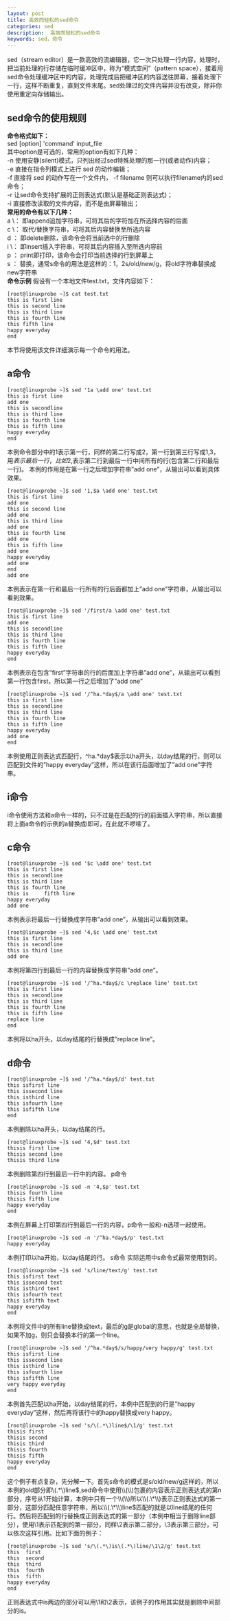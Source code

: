 ```yaml
---
layout: post
title: 高效而轻松的sed命令
categories: sed
description:  高效而轻松的sed命令
keywords: sed，命令
---
```


sed（stream editor）是一款高效的流编辑器，它一次只处理一行内容，处理时，把当前处理的行存储在临时缓冲区中，称为“模式空间”（pattern space），接着用sed命令处理缓冲区中的内容，处理完成后把缓冲区的内容送往屏幕，接着处理下一行，这样不断重复，直到文件末尾。sed处理过的文件内容并没有改变，除非你使用重定向存储输出。

## sed命令的使用规则
**命令格式如下：**   
sed [option] 'command' input_file  
其中option是可选的，常用的option有如下几种：  
-n 使用安静(silent)模式，只列出经过sed特殊处理的那一行(或者动作)内容；  
-e 直接在指令列模式上进行 sed 的动作编辑；    
-f 直接将 sed 的动作写在一个文件内， -f filename 则可以执行filename内的sed命令；  
-r 让sed命令支持扩展的正则表达式(默认是基础正则表达式)；  
-i 直接修改读取的文件内容，而不是由屏幕输出；  
**常用的命令有以下几种：**  
a \： 即append追加字符串，可将其后的字符加在所选择内容的后面  
c \： 取代/替换字符串，可将其后内容替换至所选内容  
d  ： 即delete删除，该命令会将当前选中的行删除  
i \： 即insert插入字符串，可将其后内容插入至所选内容前  
p  ： print即打印，该命令会打印当前选择的行到屏幕上  
s  ： 替换，通常s命令的用法是这样的：1，2s/old/new/g，将old字符串替换成new字符串  
**命令示例** 假设有一个本地文件test.txt，文件内容如下：
```
[root@linuxprobe ~]$ cat test.txt
this is first line
this is second line
this is third line
this is fourth line
this fifth line
happy everyday
end
```
本节将使用该文件详细演示每一个命令的用法。

## a命令
```
[root@linuxprobe ~]$ sed '1a \add one' test.txt
this is first line
add one
this is secondline
this is third line
this is fourth line
this is fifth line
happy everyday
end
```
本例命令部分中的1表示第一行，同样的第二行写成2，第一行到第三行写成1,3，用$表示最后一行，比如2,$表示第二行到最后一行中间所有的行(包含第二行和最后一行)。 本例的作用是在第一行之后增加字符串”add one”，从输出可以看到具体效果。  
```
[root@linuxprobe ~]$ sed '1,$a \add one' test.txt
this is first line
add one
this is second line
add one
this is third line
add one
this is fourth line
add one
this is fifth line
add one
happy everyday
add one
end
add one
```
本例表示在第一行和最后一行所有的行后面都加上”add one”字符串，从输出可以看到效果。
```
[root@linuxprobe ~]$ sed '/first/a \add one' test.txt
this is first line
add one
this is secondline
this is third line
this is fourth line
this is fifth line
happy everyday
end
```
本例表示在包含”first”字符串的行的后面加上字符串”add one”，从输出可以看到第一行包含first，所以第一行之后增加了”add one”
```
[root@linuxprobe ~]$ sed '/^ha.*day$/a \add one' test.txt
this is first line
this is secondline
this is third line
this is fourth line
this is fifth line
happy everyday
add one
end
```
本例使用正则表达式匹配行，^ha.\*day$表示以ha开头，以day结尾的行，则可以匹配到文件的”happy everyday”这样，所以在该行后面增加了”add one”字符串。

## i命令
i命令使用方法和a命令一样的，只不过是在匹配的行的前面插入字符串，所以直接将上面a命令的示例的a替换成i即可，在此就不啰嗦了。

## c命令
```
[root@linuxprobe ~]$ sed '$c \add one' test.txt
this is first line
this is secondline
this is third line
this is fourth line
this is     fifth line
happy everyday
add one
```
本例表示将最后一行替换成字符串”add one”，从输出可以看到效果。
```
[root@linuxprobe ~]$ sed '4,$c \add one' test.txt
this is first line
this is secondline
this is third line
add one
```
本例将第四行到最后一行的内容替换成字符串”add one”。
```
[root@linuxprobe ~]$ sed '/^ha.*day$/c \replace line' test.txt
this is first line
this is secondline
this is third line
this is fourth line
this is fifth line
replace line
end
```
本例将以ha开头，以day结尾的行替换成”replace line”。

## d命令
```
[root@linuxprobe ~]$ sed '/^ha.*day$/d' test.txt
this isfirst line
this issecond line
this isthird line
this isfourth line
this isfifth line
end
```
本例删除以ha开头，以day结尾的行。
```
[root@linuxprobe ~]$ sed '4,$d' test.txt
thisis first line
thisis second line
thisis third line
```
本例删除第四行到最后一行中的内容。
p命令
```
[root@linuxprobe ~]$ sed -n '4,$p' test.txt
thisis fourth line
thisis fifth line
happy everyday
end
```
本例在屏幕上打印第四行到最后一行的内容，p命令一般和-n选项一起使用。
```
[root@linuxprobe ~]$ sed -n '/^ha.*day$/p' test.txt
happy everyday
```
本例打印以ha开始，以day结尾的行。
s命令
实际运用中s命令式最常使用到的。
```
[root@linuxprobe ~]$ sed 's/line/text/g' test.txt
this isfirst text
this issecond text
this isthird text
this isfourth text
this isfifth text
happy everyday
end
```
本例将文件中的所有line替换成text，最后的g是global的意思，也就是全局替换，如果不加g，则只会替换本行的第一个line。
```
[root@linuxprobe ~]$ sed '/^ha.*day$/s/happy/very happy/g' test.txt
this isfirst line
this issecond line
this isthird line
this isfourth line
this isfifth line
very happy everyday
end
```
本例首先匹配以ha开始，以day结尾的行，本例中匹配到的行是”happy everyday”这样，然后再将该行中的happy替换成very happy。
```
[root@linuxprobe ~]$ sed 's/\(.*\)line$/\1/g' test.txt
thisis first
thisis second
thisis third
thisis fourth
thisis fifth
happy everyday
end
```
这个例子有点复杂，先分解一下。首先s命令的模式是s/old/new/g这样的，所以本例的old部分即\\(.\*\\)line$,sed命令中使用\\(\\)包裹的内容表示正则表达式的第n部分，序号从1开始计算，本例中只有一个\\(\\)所以\\(.\*\\)表示正则表达式的第一部分，这部分匹配任意字符串，所以\\(.\*\\)line$匹配的就是以line结尾的任何行。然后将匹配到的行替换成正则表达式的第一部分（本例中相当于删除line部分），使用\\1表示匹配到的第一部分，同样\\2表示第二部分，\\3表示第三部分，可以依次这样引用。比如下面的例子：
```
[root@linuxprobe ~]$ sed 's/\(.*\)is\(.*\)line/\1\2/g' test.txt
this  first
this  second
this  third
this  fourth
this  fifth
happy everyday
end
```
正则表达式中is两边的部分可以用\1和\2表示，该例子的作用其实就是删除中间部分的is。
